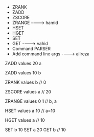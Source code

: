 - ZRANK
- ZADD
- ZSCORE
- ZRANGE
----> hamid
- HSET
- HGET
- SET
- GET
----> vahid
- Command PARSER
- Add command line args
----> alireza

ZADD values 20 a

ZADD values 10 b

ZRANK values b // 0

ZSCORE values a // 20

ZRANGE values 0 1 // b, a

HSET values a 10 // a=10

HGET values a // 10

SET b 10
SET a 20
GET b // 10
